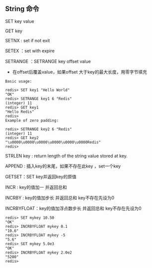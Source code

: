 ##  String 命令

SET key value

GET key

SETNX : set if not exit 

SETEX ：set with expire

SETRANGE ：SETRANGE key offset value 

* 在offset后覆盖value，如果offset 大于key的最大长度，用零字节填充

```
Basic usage:

redis> SET key1 "Hello World"
"OK"
redis> SETRANGE key1 6 "Redis"
(integer) 11
redis> GET key1
"Hello Redis"
redis> 
Example of zero padding:

redis> SETRANGE key2 6 "Redis"
(integer) 11
redis> GET key2
"\u0000\u0000\u0000\u0000\u0000\u0000Redis"
redis> 
```

STRLEN key : return length of the string value stored at key.

APPEND : 插入key的末尾，如果不存在此key ，set一个key

GETSET：SET key并返回key的原值

INCR : key的值加一 并返回总和

INCRBY : key的值加步长 并返回总和 key不存在先设为0

INCRBYFLOAT：key的值加浮点数步长 并返回总和 key不存在先设为0

```
redis> SET mykey 10.50
"OK"
redis> INCRBYFLOAT mykey 0.1
"10.6"
redis> INCRBYFLOAT mykey -5
"5.6"
redis> SET mykey 5.0e3
"OK"
redis> INCRBYFLOAT mykey 2.0e2
"5200"
redis> 
```


